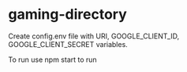 # gaming-directory 

Create config.env file with URI, GOOGLE_CLIENT_ID, GOOGLE_CLIENT_SECRET variables.

To run use npm start to run
